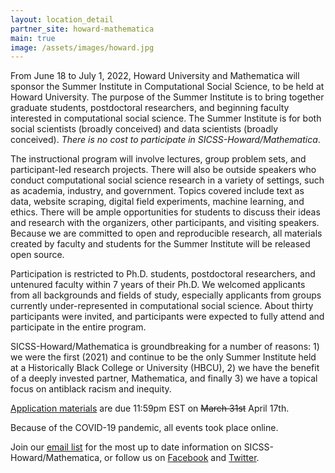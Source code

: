 ```yaml
---
layout: location_detail
partner_site: howard-mathematica
main: true
image: /assets/images/howard.jpg
---
```


From June 18 to July 1, 2022, Howard University and Mathematica will sponsor the Summer Institute in Computational Social Science, to be held at Howard University. The purpose of the Summer Institute is to bring together graduate students, postdoctoral researchers, and beginning faculty interested in computational social science. The Summer Institute is for both social scientists (broadly conceived) and data scientists (broadly conceived). <i>There is no cost to participate in SICSS-Howard/Mathematica</i>.

The instructional program will involve lectures, group problem sets, and participant-led research projects. There will also be outside speakers who conduct computational social science research in a variety of settings, such as academia, industry, and government. Topics covered include text as data, website scraping, digital field experiments, machine learning, and ethics. There will be ample opportunities for students to discuss their ideas and research with the organizers, other participants, and visiting speakers. Because we are committed to open and reproducible research, all materials created by faculty and students for the Summer Institute will be released open source.

Participation is restricted to Ph.D. students, postdoctoral researchers, and untenured faculty within 7 years of their Ph.D. We welcomed applicants from all backgrounds and fields of study, especially applicants from groups currently under-represented in computational social science. About thirty participants were invited, and participants were expected to fully attend and participate in the entire program.

SICSS-Howard/Mathematica is groundbreaking for a number of reasons: 1) we were the first (2021) and continue to be the only Summer Institute held at a Historically Black College or University (HBCU), 2) we have the benefit of a deeply invested partner, Mathematica, and finally 3) we have a topical focus on antiblack racism and inequity.

[Application materials](https://compsocialscience.github.io/summer-institute/2022/howard-mathematica/apply) are due 11:59pm EST on ~~March 31st~~ April 17th.

Because of the COVID-19 pandemic, all events took place online.

Join our [email list](https://docs.google.com/forms/d/e/1FAIpQLSfD7YNUdhhngu4glivO2CAzKX1ief6p2Yyj2B49cdwgk-qwCA/viewform) for the most up to date information on SICSS-Howard/Mathematica, or follow us on [Facebook](https://www.facebook.com/SICSS.Howard.Mathematica) and [Twitter](https://twitter.com/sicss_howard).
